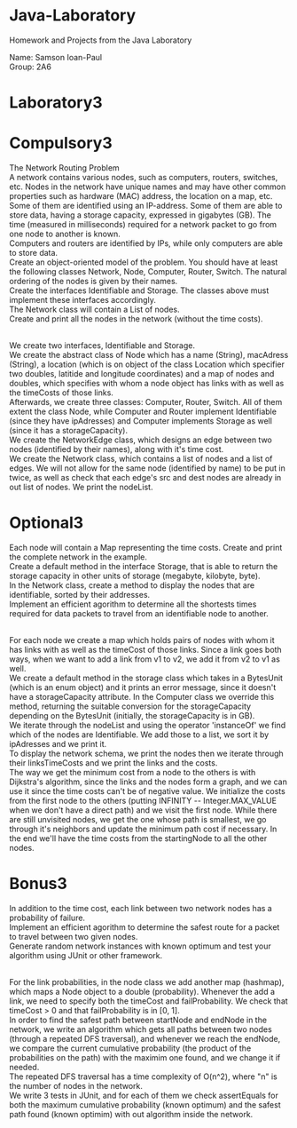 # Java-Laboratory
 Homework and Projects from the Java Laboratory <br />

Name: Samson Ioan-Paul <br />
Group: 2A6 <br />

# Laboratory3

# Compulsory3
The Network Routing Problem <br />
A network contains various nodes, such as computers, routers, switches, etc. Nodes in the network have unique names and may have other common properties such as hardware (MAC) address, the location on a map, etc.
Some of them are identified using an IP-address. Some of them are able to store data, having a storage capacity, expressed in gigabytes (GB).
The time (measured in milliseconds) required for a network packet to go from one node to another is known. <br />
Computers and routers are identified by IPs, while only computers are able to store data. <br />
Create an object-oriented model of the problem. You should have at least the following classes Network, Node, Computer, Router, Switch. The natural ordering of the nodes is given by their names. <br />
Create the interfaces Identifiable and Storage. The classes above must implement these interfaces accordingly. <br />
The Network class will contain a List of nodes. <br />
Create and print all the nodes in the network (without the time costs). <br /> <br />

We create two interfaces, Identifiable and Storage.  <br />
We create the abstract class of Node which has a name (String), macAdress (String), a location (which is on object of the class Location which specifier two doubles, latitide and longitude coordinates) and a map of nodes and doubles, which specifies with whom a node object has links with as well as the timeCosts of those links. <br />
Afterwards, we create three classes: Computer, Router, Switch. All of them extent the class Node, while Computer and Router implement Identifiable (since they have ipAdresses) and Computer implements Storage as well (since it has a storageCapacity). <br />
We create the NetworkEdge class, which designs an edge between two nodes (identified by their names), along with it's time cost. <br />
We create the Network class, which contains a list of nodes and a list of edges. We will not allow for the same node (identified by name) to be put in twice, as well as check that each edge's src and dest nodes are already in out list of nodes. We print the nodeList. <br />

# Optional3
Each node will contain a Map representing the time costs. Create and print the complete network in the example. <br />
Create a default method in the interface Storage, that is able to return the storage capacity in other units of storage (megabyte, kilobyte, byte). <br />
In the Network class, create a method to display the nodes that are identifiable, sorted by their addresses. <br />
Implement an efficient agorithm to determine all the shortests times required for data packets to travel from an identifiable node to another. <br /> <br />

For each node we create a map which holds pairs of nodes with whom it has links with as well as the timeCost of those links. Since a link goes both ways, when we want to add a link from v1 to v2, we add it from v2 to v1 as well. <br />
We create a default method in the storage class which takes in a BytesUnit (which is an enum object) and it prints an error message, since it doesn't have a storageCapacity attribute. In the Computer class we override this method, returning the suitable conversion for the storageCapacity depending on the BytesUnit (initially, the storageCapacity is in GB). <br />
We iterate through the nodeList and using the operator 'instanceOf' we find which of the nodes are Identifiable. We add those to a list, we sort it by ipAdresses and we print it. <br />
To display the network schema, we print the nodes then we iterate through their linksTimeCosts and we print the links and the costs. <br />
The way we get the minimum cost from a node to the others is with Dijkstra's algorithm, since the links and the nodes form a graph, and we can use it since the time costs can't be of negative value. We initialize the costs from the first node to the others (putting INFINITY -- Integer.MAX_VALUE when we don't have a direct path) and we visit the first node. While there are still unvisited nodes, we get the one whose path is smallest, we go through it's neighbors and update the minimum path cost if necessary. In the end we'll have the time costs from the startingNode to all the other nodes. <br />

# Bonus3

In addition to the time cost, each link between two network nodes has a probability of failure. <br />
Implement an efficient agorithm to determine the safest route for a packet to travel between two given nodes. <br />
Generate random network instances with known optimum and test your algorithm using JUnit or other framework. <br /> <br />

For the link probabilities, in the node class we add another map (hashmap), which maps a Node object to a double (probability). Whenever the add a link, we need to specify both the timeCost and failProbability. We check that timeCost > 0 and that failProbability is in \[0, 1]. <br />
In order to find the safest path between startNode and endNode in the network, we write an algorithm which gets all paths between two nodes (through a repeated DFS traversal), and whenever we reach the endNode, we compare the current cumulative probability (the product of the probabilities on the path) with the maximim one found, and we change it if needed. <br />
The repeated DFS traversal has a time complexity of O(n^2), where "n" is the number of nodes in the network. <br />
We write 3 tests in JUnit, and for each of them we check assertEquals for both the maximum cumulative probability (known optimum) and the safest path found (known optimim) with out algorithm inside the network. <br />
